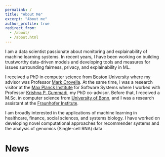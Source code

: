 ```yaml
---
permalink: /
title: "About Me"
excerpt: "About me"
author_profile: true
redirect_from: 
  - /about/
  - /about.html
---
```


I am a data scientist passionate about monitoring and explainability of machine learning systems.
In recent years, I have been working on building trustworthy data-driven models and
developing tools and measures for issues surrounding fairness, privacy, and explainability in ML.

I received a PhD in computer science from [Boston University](https://www.bu.edu/cs/)
where my advisor was Professor [Mark Crovella](https://www.cs.bu.edu/fac/crovella/).
At the same time, I was a research visitor at the [Max Planck Institute](https://www.mpi-sws.org/) for Software Systems
where I worked with Professor [Krishna P. Gummadi](https://people.mpi-sws.org/~gummadi/), my PhD co-advisor.
Before that, I received a M.Sc. in computer science from [University of Bonn](https://www.informatik.uni-bonn.de/en),
and I was a research assistant at the [Fraunhofer Institute](https://www.iais.fraunhofer.de/en.html). 

I am broadly interested in the applications of machine learning in healthcare, finance, social sciences, and systems biology.
I have worked on developing novel computational approaches for recommender systems and the analysis of genomics (Single-cell RNA) data.


News
======
